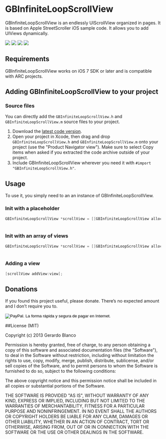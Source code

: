 GBInfiniteLoopScrollView
========================

GBInfiniteLoopScrollView is an endlessly UIScrollView organized in pages. It is based on Apple StreetScroller iOS sample code.  It allows you to add UIViews dynamically.

[![](https://dl.dropboxusercontent.com/u/5359105/GBInfiniteLoopScrollView/Launch-thumb.png)](https://dl.dropboxusercontent.com/u/5359105/GBInfiniteLoopScrollView/Launch.png)
[![](https://dl.dropboxusercontent.com/u/5359105/GBInfiniteLoopScrollView/0-thumb.png)](https://dl.dropboxusercontent.com/u/5359105/GBInfiniteLoopScrollView/0.png)
[![](https://dl.dropboxusercontent.com/u/5359105/GBInfiniteLoopScrollView/1-thumb.png)](https://dl.dropboxusercontent.com/u/5359105/GBInfiniteLoopScrollView/1.png)
[![](https://dl.dropboxusercontent.com/u/5359105/GBInfiniteLoopScrollView/2-thumb.png)](https://dl.dropboxusercontent.com/u/5359105/GBInfiniteLoopScrollView/2.png)

## Requirements

GBInfiniteLoopScrollView works on iOS 7 SDK or later and is compatible with ARC projects.

## Adding GBInfiniteLoopScrollView to your project

### Source files

You can directly add the `GBInfiniteLoopScrollView.h` and `GBInfiniteLoopScrollView.m` source files to your project.

1. Download the [latest code version](https://github.com/gblancogarcia/GBInfiniteLoopScrollView/archive/master.zip). 
2. Open your project in Xcode, then drag and drop `GBInfiniteLoopScrollView.h` and `GBInfiniteLoopScrollView.m` onto your project (use the "Product Navigator view"). Make sure to select Copy items when asked if you extracted the code archive outside of your project. 
3. Include GBInfiniteLoopScrollView wherever you need it with `#import "GBInfiniteLoopScrollView.h"`.

## Usage

To use it, you simply need to an an instance of GBInfiniteLoopScrollView.

### Init with a placeholder

```objective-c
GBInfiniteLoopScrollView *scrollView = [[GBInfiniteLoopScrollView alloc] initWithFrame:frame 
                                                                           placeholder:placeholder];
```
### Init with an array of views

```objective-c
GBInfiniteLoopScrollView *scrollView = [[GBInfiniteLoopScrollView alloc] initWithFrame:frame 
                                                                           views:views];
```

### Adding a view

```objective-c
[scrollView addView:view];
```

## Donations

If you found this project useful, please donate.
There’s no expected amount and I don’t require you to.

<form action="https://www.paypal.com/cgi-bin/webscr" method="post" target="_top">
<input type="hidden" name="cmd" value="_donations">
<input type="hidden" name="business" value="C7YMM9TY4QPH8">
<input type="hidden" name="lc" value="ES">
<input type="hidden" name="item_name" value="gblancogarcia">
<input type="hidden" name="currency_code" value="EUR">
<input type="hidden" name="bn" value="PP-DonationsBF:btn_donate_SM.gif:NonHosted">
<input type="image" src="https://www.paypalobjects.com/es_ES/ES/i/btn/btn_donate_SM.gif" border="0" name="submit" alt="PayPal. La forma rápida y segura de pagar en Internet.">
<img alt="" border="0" src="https://www.paypalobjects.com/es_ES/i/scr/pixel.gif" width="1" height="1">
</form>

##License (MIT)

Copyright (c) 2013 Gerardo Blanco

Permission is hereby granted, free of charge, to any person obtaining a copy of this software and associated documentation files (the "Software"), to deal in the Software without restriction, including without limitation the rights to use, copy, modify, merge, publish, distribute, sublicense, and/or sell copies of the Software, and to permit persons to whom the Software is furnished to do so, subject to the following conditions:

The above copyright notice and this permission notice shall be included in all copies or substantial portions of the Software.

THE SOFTWARE IS PROVIDED "AS IS", WITHOUT WARRANTY OF ANY KIND, EXPRESS OR IMPLIED, INCLUDING BUT NOT LIMITED TO THE WARRANTIES OF MERCHANTABILITY, FITNESS FOR A PARTICULAR PURPOSE AND NONINFRINGEMENT. IN NO EVENT SHALL THE AUTHORS OR COPYRIGHT HOLDERS BE LIABLE FOR ANY CLAIM, DAMAGES OR OTHER LIABILITY, WHETHER IN AN ACTION OF CONTRACT, TORT OR OTHERWISE, ARISING FROM, OUT OF OR IN CONNECTION WITH THE SOFTWARE OR THE USE OR OTHER DEALINGS IN THE SOFTWARE.
